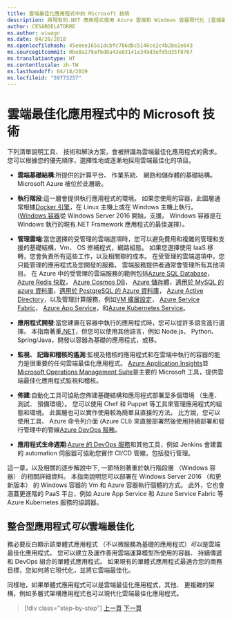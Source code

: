 ```yaml
---
title: 雲端最佳化應用程式中的 Microsoft 技術
description: 將現有的.NET 應用程式使用 Azure 雲端和 Windows 容器現代化 |雲端最佳化應用程式中的 Microsoft 技術
author: CESARDELATORRE
ms.author: wiwagn
ms.date: 04/28/2018
ms.openlocfilehash: 45eeee165a1dcbfc7b6dbc5146ce2c4b2be2e643
ms.sourcegitcommit: 0be8a279af6d8a43e03141e349d3efd5d35f8767
ms.translationtype: HT
ms.contentlocale: zh-TW
ms.lasthandoff: 04/18/2019
ms.locfileid: "59773257"
---
```

# <a name="microsoft-technologies-in-cloud-optimized-applications"></a>雲端最佳化應用程式中的 Microsoft 技術

下列清單說明工具、 技術和解決方案，會被辨識為雲端最佳化應用程式的需求。 您可以根據您的優先順序，選擇性地或逐漸地採用雲端最佳化的項目。

-   **雲端基礎結構**:所提供的計算平台、 作業系統、 網路和儲存體的基礎結構。 Microsoft Azure 被位於此層級。

-   **執行階段**:這一層會提供執行應用程式的環境。 如果您使用的容器，此圖層通常根據[Docker 引擎](https://docs.docker.com/engine/)，在 Linux 主機上或在 Windows 主機上執行。 ([Windows 容器](https://docs.microsoft.com/virtualization/windowscontainers/about/)從 Windows Server 2016 開始，支援。 Windows 容器是在 Windows 執行的現有.NET Framework 應用程式的最佳選擇）。

-   **管理雲端**:當您選擇的受管理的雲端選項時，您可以避免費用和複雜的管理和支援的基礎結構，Vm、 OS 修補程式，網路組態。 如果您選擇使用 IaaS 移轉，您會負責所有這些工作，以及相關聯的成本。 在受管理的雲端選項中，您只能管理的應用程式及您開發的服務。 雲端服務提供者通常會管理所有其他項目。 在 Azure 中的受管理的雲端服務的範例包括[Azure SQL Database](https://azure.microsoft.com/services/sql-database)， [Azure Redis 快取](https://azure.microsoft.com/services/cache/)， [Azure Cosmos DB](https://azure.microsoft.com/services/cosmos-db/)， [Azure 儲存體](https://azure.microsoft.com/services/storage/)，[適用於 MySQL 的 azure 資料庫](https://azure.microsoft.com/services/mysql/)，[適用於 PostgreSQL 的 Azure 資料庫](https://azure.microsoft.com/services/postgresql/)， [Azure Active Directory](https://azure.microsoft.com/services/active-directory/)，以及管理計算服務，例如[VM 擴展設定](https://azure.microsoft.com/services/virtual-machine-scale-sets/)， [Azure Service Fabric](https://azure.microsoft.com/services/service-fabric/)， [Azure App Service](https://azure.microsoft.com/services/app-service/)，和[Azure Kubernetes Service](https://azure.microsoft.com/services/container-service/)。

-   **應用程式開發**:當您建置在容器中執行的應用程式時，您可以從許多語言進行選擇。 本指南著重[.NET](https://www.microsoft.com/net)，但您可以使用其他語言，例如 Node.js、 Python、 Spring/Java，開發以容器為基礎的應用程式，或移。

-   **監視、 記錄和稽核的遙測**:監視及稽核的應用程式和在雲端中執行的容器的能力是很重要的任何雲端最佳化應用程式。 [Azure Application Insights](https://azure.microsoft.com/services/application-insights/)並[Microsoft Operations Management Suite](https://www.microsoft.com/cloud-platform/operations-management-suite)是主要的 Microsoft 工具，提供雲端最佳化應用程式監視和稽核。

-   **佈建**:自動化工具可協助您佈建基礎結構和應用程式部署至多個環境 （生產、 測試、 預備環境）。 您可以使用 Chef 和 Puppet 等工具來管理應用程式的組態和環境。 此圖層也可以實作使用較為簡單且直接的方法。 比方說，您可以使用工具、 Azure 命令列介面 (Azure CLI) 來直接部署然後使用持續部署和發行管理中的管線[Azure DevOps 服務](https://azure.microsoft.com/services/devops/)。

-   **應用程式生命週期**:[Azure 的 DevOps 服務](https://azure.microsoft.com/services/devops/)和其他工具，例如 Jenkins 會建置的 automation 伺服器可協助您實作 CI/CD 管線，包括發行管理。

這一章，以及相關的逐步解說中下, 一節特別著重於執行階段層 （Windows 容器） 的相關詳細資料。 本指南說明您可以部署在 Windows Server 2016 （和更新版本） 的 Windows 容器的 Vm 和 Azure 容器執行個體的方式。 此外，它也會涵蓋更進階的 PaaS 平台，例如 Azure App Service 和 Azure Service Fabric 等 Azure Kubernetes 服務的協調器。

## <a name="monolithic-applications-can-be-cloud-optimized"></a>整合型應用程式*可以*雲端最佳化

務必要反白顯示該單體式應用程式 （不以微服務為基礎的應用程式）*可以*是雲端最佳化應用程式。 您可以建立及運作善用雲端運算模型所使用的容器、 持續傳遞和 DevOps 組合的單體式應用程式。 如果現有的單體式應用程式最適合您的商務目標，您如何將它現代化，並將它雲端最佳化。

同樣地，如果單體式應用程式可以是雲端最佳化應用程式，其他、 更複雜的架構，例如多層式架構應用程式也可以現代化雲端最佳化應用程式。

>[!div class="step-by-step"]
>[上一頁](reasons-to-modernize-existing-net-apps-to-cloud-optimized-applications.md)
>[下一頁](what-about-cloud-native-applications.md)